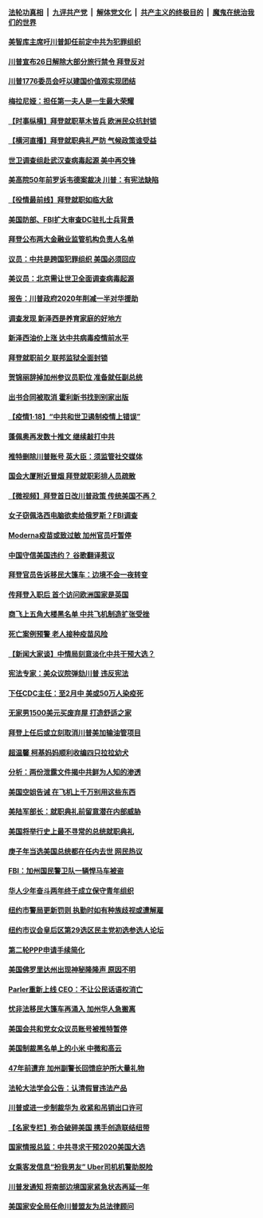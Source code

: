 

####  [法轮功真相](../../../../basic/blob/master/README.md?t=01191131) &nbsp;|&nbsp; [九评共产党](../../../../9ping.md/blob/master/README.md?t=01191131) &nbsp;|&nbsp; [解体党文化](../../../../jtdwh.md/blob/master/README.md?t=01191131)  &nbsp;|&nbsp; [共产主义的终极目的](../../../../gczydzjmd.md/blob/master/README.md?t=01191131) &nbsp;|&nbsp; [魔鬼在统治我们的世界](../../../../mgztzwmdsj.md/blob/master/README.md?t=01191131) 

#### [美智库主席吁川普卸任前定中共为犯罪组织](../pages/nsc412/n12696509.md?t=01191131) 

#### [川普宣布26日解除大部分旅行禁令 拜登反对](../pages/nsc412/n12696321.md?t=01191131) 

#### [川普1776委员会吁以建国价值观实现团结](../pages/nsc412/n12696684.md?t=01191131) 

#### [梅拉尼娅：担任第一夫人是一生最大荣耀](../pages/nsc412/n12696586.md?t=01191131) 

#### [【时事纵横】拜登就职草木皆兵 欧洲民众抗封锁](../pages/nsc412/n12696472.md?t=01191131) 

#### [【横河直播】拜登就职典礼严防 气候政策谁受益](../pages/nsc412/n12696736.md?t=01191131) 

#### [世卫调查组赴武汉查病毒起源 美中再交锋](../pages/nsc412/n12696484.md?t=01191131) 

#### [美高院50年前罗诉韦德案裁决 川普：有宪法缺陷](../pages/nsc412/n12696576.md?t=01191131) 

#### [【役情最前线】拜登就职如临大敌](../pages/nsc412/n12696159.md?t=01191131) 

#### [美国防部、FBI扩大审查DC驻扎士兵背景](../pages/nsc412/n12696303.md?t=01191131) 

#### [拜登公布两大金融业监管机构负责人名单](../pages/nsc412/n12696130.md?t=01191131) 

#### [议员：中共是跨国犯罪组织 美国必须回应](../pages/nsc412/n12694415.md?t=01191131) 

#### [美议员：北京需让世卫全面调查病毒起源](../pages/nsc412/n12696294.md?t=01191131) 

#### [报告：川普政府2020年削减一半对华援助](../pages/nsc412/n12696242.md?t=01191131) 

#### [调查发现 新泽西是养育家庭的好地方](../pages/nsc412/n12696346.md?t=01191131) 

#### [新泽西油价上涨 达中共病毒疫情前水平](../pages/nsc412/n12696330.md?t=01191131) 

#### [拜登就职前夕 联邦监狱全面封锁](../pages/nsc412/n12696266.md?t=01191131) 

#### [贺锦丽辞掉加州参议员职位 准备就任副总统](../pages/nsc412/n12696209.md?t=01191131) 

#### [出书合同被取消 霍利新书找到别家出版](../pages/nsc412/n12696104.md?t=01191131) 

#### [【疫情1·18】“中共和世卫遏制疫情上错误”](../pages/nsc412/n12695375.md?t=01191131) 

#### [蓬佩奥再发数十推文 继续敲打中共](../pages/nsc412/n12696087.md?t=01191131) 

#### [推特删除川普账号 英大臣：须监管社交媒体](../pages/nsc412/n12696103.md?t=01191131) 

#### [国会大厦附近冒烟 拜登就职彩排人员疏散](../pages/nsc412/n12696073.md?t=01191131) 

#### [【微视频】拜登首日改川普政策 传统美国不再？](../pages/nsc412/n12695786.md?t=01191131) 

#### [女子窃佩洛西电脑欲卖给俄罗斯？FBI调查](../pages/nsc412/n12696039.md?t=01191131) 

#### [Moderna疫苗或致过敏 加州官员吁暂停](../pages/nsc412/n12695916.md?t=01191131) 

#### [中国守信美国违约？ 谷歌翻译惹议](../pages/nsc412/n12694725.md?t=01191131) 

#### [拜登官员告诉移民大篷车：边境不会一夜转变](../pages/nsc412/n12695882.md?t=01191131) 

#### [传拜登入职后 首个访问欧洲国家是英国](../pages/nsc412/n12695948.md?t=01191131) 

#### [商飞上五角大楼黑名单 中共飞机制造扩张受挫](../pages/nsc412/n12694152.md?t=01191131) 

#### [死亡案例预警 老人接种疫苗风险](../pages/nsc412/n12694735.md?t=01191131) 

#### [【新闻大家谈】中情局刻意淡化中共干预大选？](../pages/nsc412/n12695668.md?t=01191131) 

#### [宪法专家：美众议院弹劾川普 违反宪法](../pages/nsc412/n12695689.md?t=01191131) 

#### [下任CDC主任：至2月中  美或50万人染疫死](../pages/nsc412/n12695690.md?t=01191131) 

#### [无家男1500美元买废弃屋 打造舒适之家](../pages/nsc412/n12695666.md?t=01191131) 

#### [拜登上任后或立刻取消川普美加输油管项目](../pages/nsc412/n12695437.md?t=01191131) 

#### [超温馨 柯基妈妈顺利收编四只拉拉幼犬](../pages/nsc412/n12695243.md?t=01191131) 

#### [分析：两份泄露文件揭中共鲜为人知的渗透](../pages/nsc412/n12691849.md?t=01191131) 

#### [美国空姐告诫 在飞机上千万别用这些东西](../pages/nsc412/n12695168.md?t=01191131) 

#### [美陆军部长：就职典礼前留意潜在内部威胁](../pages/nsc412/n12695155.md?t=01191131) 

#### [美国将举行史上最不寻常的总统就职典礼](../pages/nsc412/n12694982.md?t=01191131) 

#### [庚子年当选美国总统都在任内去世 网民热议](../pages/nsc412/n12694940.md?t=01191131) 

#### [FBI：加州国民警卫队一辆悍马车被盗](../pages/nsc412/n12694993.md?t=01191131) 

#### [华人少年奋斗两年终于成立保守青年组织](../pages/nsc412/n12694794.md?t=01191131) 

#### [纽约市警局更新罚则 执勤时如有种族歧视或遭解雇](../pages/nsc412/n12694617.md?t=01191131) 

#### [纽约市议会皇后区第29选区民主党初选参选人论坛](../pages/nsc412/n12694720.md?t=01191131) 

#### [第二轮PPP申请手续简化](../pages/nsc412/n12694728.md?t=01191131) 

#### [美国佛罗里达州出现神秘隆隆声 原因不明](../pages/nsc412/n12694665.md?t=01191131) 

#### [Parler重新上线 CEO：不让公民话语权消亡](../pages/nsc412/n12694621.md?t=01191131) 

#### [忧非法移民大篷车再涌入 加州华人急搬离](../pages/nsc412/n12694532.md?t=01191131) 

#### [美国会共和党女众议员账号被推特暂停](../pages/nsc412/n12694435.md?t=01191131) 

#### [美国制裁黑名单上的小米 中微和高云](../pages/nsc412/n12694210.md?t=01191131) 

#### [47年前遭弃 加州副警长回馈庇护所大量礼物](../pages/nsc412/n12693161.md?t=01191131) 

#### [法轮大法学会公告：认清假冒违法产品](../pages/nsc412/n12694384.md?t=01191131) 

#### [川普或进一步制裁华为 收紧和吊销出口许可](../pages/nsc412/n12694190.md?t=01191131) 

#### [【名家专栏】弥合破碎美国 携手创造联结纽带](../pages/nsc412/n12693582.md?t=01191131) 

#### [国家情报总监：中共寻求干预2020美国大选](../pages/nsc412/n12694199.md?t=01191131) 

#### [女乘客发信息“扮我男友” Uber司机机警助脱险](../pages/nsc412/n12693139.md?t=01191131) 

#### [川普发通知 将南部边境国家紧急状态再延一年](../pages/nsc412/n12694173.md?t=01191131) 

#### [美国家安全局任命川普盟友为总法律顾问](../pages/nsc412/n12694121.md?t=01191131) 

